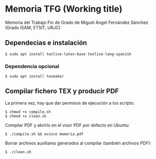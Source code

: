 # Memoria TFG (Working title)
Memoria del Trabajo Fin de Grado de Miguel Ángel Fernández Sánchez (Grado ISAM, ETSIT, URJC)

## Dependecias e instalación

```
$ sudo apt install texlive-latex-base texlive-lang-spanish
```
### Dependencia opcional
```
$ sudo apt install texmaker
```

## Compilar fichero TEX y producir PDF

La primera vez, hay que dar permisos de ejecución a los scripts:
```
$ chmod +x compile.sh
$ chmod +x clean.sh
```
Compilar PDF y abrirlo en el visor PDF por defecto en Ubuntu:
```
$ ./compile.sh && evince memoria.pdf
```
Borrar archivos auxiliares generados al compilar (también archivos PDF):
```
$ ./clean.sh
```
